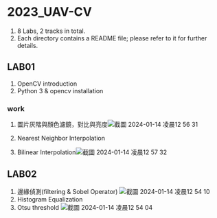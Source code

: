 # 2023_UAV-CV
1. 8 Labs, 2 tracks in total.
2. Each directory contains a README file; please refer to it for further details.

## LAB01
1. OpenCV introduction
2. Python 3 & opencv installation
### work

  1.  圖片灰階與顏色濾鏡，對比與亮度![截圖 2024-01-14 凌晨12 56 31](https://github.com/tommy60718/2023_UAV-CV/assets/128281234/a3e3c00b-0f49-4ff4-a813-c05784e7fac4)

  2.  Nearest Neighbor Interpolation
  3.  Bilinear Interpolation![截圖 2024-01-14 凌晨12 57 32](https://github.com/tommy60718/2023_UAV-CV/assets/128281234/14321794-cf04-422b-a19d-f931ae8c0da5)


## LAB02
1. 邊緣偵測(filtering & Sobel Operator)
![截圖 2024-01-14 凌晨12 54 10](https://github.com/tommy60718/2023_UAV-CV/assets/128281234/b0636537-dd94-44ba-af3b-3b1475aaf908)
2. Histogram Equalization
3. Otsu threshold
![截圖 2024-01-14 凌晨12 54 04](https://github.com/tommy60718/2023_UAV-CV/assets/128281234/abee862d-913b-427b-95d1-4a1d51ca0506)

